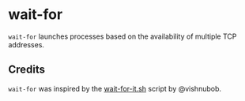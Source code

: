 # wait-for

`wait-for` launches processes based on the availability of multiple TCP addresses.

## Credits

`wait-for` was inspired by the [wait-for-it.sh](https://github.com/vishnubob/wait-for-it) script by @vishnubob.
